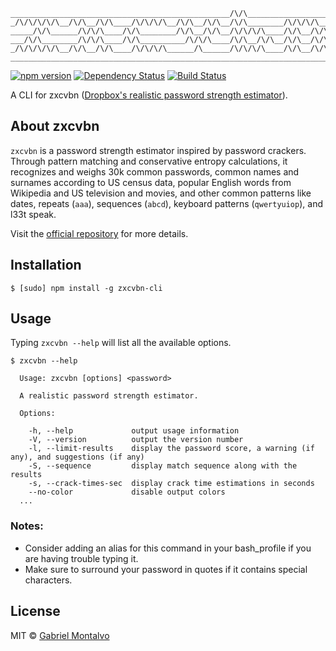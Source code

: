 ```
_________________________________________________/\/\_______________________/\/\/\/\___/\/\______/\/\/\/\__
_/\/\/\/\/\__/\/\__/\/\____/\/\/\/\__/\/\__/\/\__/\/\________/\/\/\/\_____/\/\_________/\/\________/\/\____
_____/\/\______/\/\/\____/\/\________/\/\__/\/\__/\/\/\/\____/\/\__/\/\___/\/\_________/\/\________/\/\____
___/\/\________/\/\/\____/\/\__________/\/\/\____/\/\__/\/\__/\/\__/\/\___/\/\_________/\/\/\/\____/\/\____
_/\/\/\/\/\__/\/\__/\/\____/\/\/\/\______/\______/\/\/\/\____/\/\__/\/\_____/\/\/\/\___/\/\/\/\__/\/\/\/\__
___________________________________________________________________________________________________________
```
[![npm version](https://img.shields.io/npm/v/zxcvbn-cli.svg?style=flat)](https://www.npmjs.com/package/zxcvbn-cli)
[![Dependency Status](https://david-dm.org/gmontalvoriv/zxcvbn-cli.svg)](https://www.npmjs.com/package/zxcvbn-cli)
[![Build Status](https://travis-ci.org/gmontalvoriv/zxcvbn-cli.svg)](https://travis-ci.org/gmontalvoriv/zxcvbn-cli)

A CLI for zxcvbn ([Dropbox's realistic password strength estimator](https://blogs.dropbox.com/tech/2012/04/zxcvbn-realistic-password-strength-estimation/)).

## About zxcvbn

`zxcvbn` is a password strength estimator inspired by password crackers. Through pattern matching and conservative entropy calculations, it recognizes and weighs 30k common passwords, common names and surnames according to US census data, popular English words from Wikipedia and US television and movies, and other common patterns like dates, repeats (`aaa`), sequences (`abcd`), keyboard patterns (`qwertyuiop`), and l33t speak.

Visit the [official repository](https://github.com/dropbox/zxcvbn) for more details.

## Installation

```
$ [sudo] npm install -g zxcvbn-cli
```

## Usage

Typing `zxcvbn --help` will list all the available options.

```shell
$ zxcvbn --help

  Usage: zxcvbn [options] <password>

  A realistic password strength estimator.

  Options:

    -h, --help             output usage information
    -V, --version          output the version number
    -l, --limit-results    display the password score, a warning (if any), and suggestions (if any)
    -S, --sequence         display match sequence along with the results
    -s, --crack-times-sec  display crack time estimations in seconds
    --no-color             disable output colors
  ...

```

### Notes:

- Consider adding an alias for this command in your bash_profile if you are having trouble typing it.
- Make sure to surround your password in quotes if it contains special characters.

## License

MIT © [Gabriel Montalvo](http://gmontalvoriv.github.io/)
